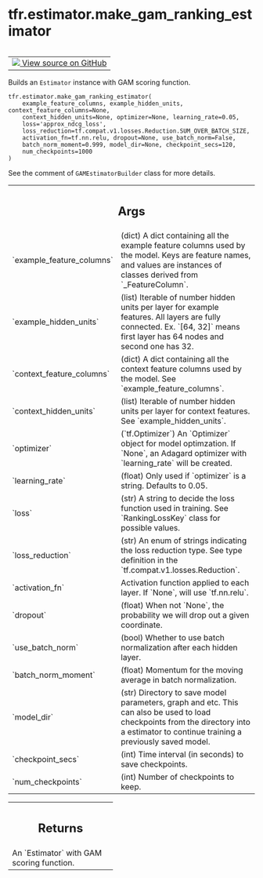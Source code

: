 <div itemscope itemtype="http://developers.google.com/ReferenceObject">
<meta itemprop="name" content="tfr.estimator.make_gam_ranking_estimator" />
<meta itemprop="path" content="Stable" />
</div>

# tfr.estimator.make_gam_ranking_estimator

<!-- Insert buttons and diff -->

<table class="tfo-notebook-buttons tfo-api" align="left">

<td>
  <a target="_blank" href="https://github.com/tensorflow/ranking/tree/master/tensorflow_ranking/python/estimator.py">
    <img src="https://www.tensorflow.org/images/GitHub-Mark-32px.png" />
    View source on GitHub
  </a>
</td>
</table>

Builds an `Estimator` instance with GAM scoring function.

<pre class="devsite-click-to-copy prettyprint lang-py tfo-signature-link">
<code>tfr.estimator.make_gam_ranking_estimator(
    example_feature_columns, example_hidden_units, context_feature_columns=None,
    context_hidden_units=None, optimizer=None, learning_rate=0.05,
    loss='approx_ndcg_loss',
    loss_reduction=tf.compat.v1.losses.Reduction.SUM_OVER_BATCH_SIZE,
    activation_fn=tf.nn.relu, dropout=None, use_batch_norm=False,
    batch_norm_moment=0.999, model_dir=None, checkpoint_secs=120,
    num_checkpoints=1000
)
</code></pre>

<!-- Placeholder for "Used in" -->

See the comment of `GAMEstimatorBuilder` class for more details.

<!-- Tabular view -->
 <table class="responsive fixed orange">
<colgroup><col width="214px"><col></colgroup>
<tr><th colspan="2"><h2 class="add-link">Args</h2></th></tr>

<tr>
<td>
`example_feature_columns`
</td>
<td>
(dict) A dict containing all the example feature
columns used by the model. Keys are feature names, and values are
instances of classes derived from `_FeatureColumn`.
</td>
</tr><tr>
<td>
`example_hidden_units`
</td>
<td>
(list) Iterable of number hidden units per layer for
example features. All layers are fully connected. Ex. `[64, 32]` means
first layer has 64 nodes and second one has 32.
</td>
</tr><tr>
<td>
`context_feature_columns`
</td>
<td>
(dict) A dict containing all the context feature
columns used by the model. See `example_feature_columns`.
</td>
</tr><tr>
<td>
`context_hidden_units`
</td>
<td>
(list) Iterable of number hidden units per layer for
context features. See `example_hidden_units`.
</td>
</tr><tr>
<td>
`optimizer`
</td>
<td>
(`tf.Optimizer`) An `Optimizer` object for model optimzation. If
`None`, an Adagard optimizer with `learning_rate` will be created.
</td>
</tr><tr>
<td>
`learning_rate`
</td>
<td>
(float) Only used if `optimizer` is a string. Defaults to
0.05.
</td>
</tr><tr>
<td>
`loss`
</td>
<td>
(str) A string to decide the loss function used in training. See
`RankingLossKey` class for possible values.
</td>
</tr><tr>
<td>
`loss_reduction`
</td>
<td>
(str) An enum of strings indicating the loss reduction type.
See type definition in the `tf.compat.v1.losses.Reduction`.
</td>
</tr><tr>
<td>
`activation_fn`
</td>
<td>
Activation function applied to each layer. If `None`, will
use `tf.nn.relu`.
</td>
</tr><tr>
<td>
`dropout`
</td>
<td>
(float) When not `None`, the probability we will drop out a given
coordinate.
</td>
</tr><tr>
<td>
`use_batch_norm`
</td>
<td>
(bool) Whether to use batch normalization after each hidden
layer.
</td>
</tr><tr>
<td>
`batch_norm_moment`
</td>
<td>
(float) Momentum for the moving average in batch
normalization.
</td>
</tr><tr>
<td>
`model_dir`
</td>
<td>
(str) Directory to save model parameters, graph and etc. This can
also be used to load checkpoints from the directory into a estimator to
continue training a previously saved model.
</td>
</tr><tr>
<td>
`checkpoint_secs`
</td>
<td>
(int) Time interval (in seconds) to save checkpoints.
</td>
</tr><tr>
<td>
`num_checkpoints`
</td>
<td>
(int) Number of checkpoints to keep.
</td>
</tr>
</table>

<!-- Tabular view -->
 <table class="responsive fixed orange">
<colgroup><col width="214px"><col></colgroup>
<tr><th colspan="2"><h2 class="add-link">Returns</h2></th></tr>
<tr class="alt">
<td colspan="2">
An `Estimator` with GAM scoring function.
</td>
</tr>

</table>
